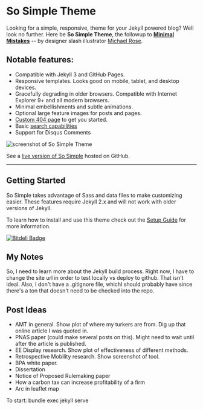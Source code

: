 # So Simple Theme

Looking for a simple, responsive, theme for your Jekyll powered blog? Well look no further. Here be **So Simple Theme**, the followup to [**Minimal Mistakes**](http://mmistakes.github.io/minimal-mistakes/) -- by designer slash illustrator [Michael Rose](http://mademistakes.com).

## Notable features:

* Compatible with Jekyll 3 and GitHub Pages.
* Responsive templates. Looks good on mobile, tablet, and desktop devices.
* Gracefully degrading in older browsers. Compatible with Internet Explorer 9+ and all modern browsers.
* Minimal embellishments and subtle animations.
* Optional large feature images for posts and pages.
* [Custom 404 page](http://mmistakes.github.io/so-simple-theme/404.html) to get you started.
* Basic [search capabilities](https://github.com/mathaywarduk/jekyll-search)
* Support for Disqus Comments

![screenshot of So Simple Theme](http://mmistakes.github.io/so-simple-theme/images/so-simple-theme-preview.jpg)

See a [live version of So Simple](http://mmistakes.github.io/so-simple-theme/) hosted on GitHub.

---

## Getting Started

So Simple takes advantage of Sass and data files to make customizing easier. These features require Jekyll 2.x and will not work with older versions of Jekyll.

To learn how to install and use this theme check out the [Setup Guide](http://mmistakes.github.io/so-simple-theme/theme-setup/) for more information.

[![Bitdeli Badge](https://d2weczhvl823v0.cloudfront.net/mmistakes/so-simple-theme/trend.png)](https://bitdeli.com/free "Bitdeli Badge")

## My Notes

So, I need to learn more about the Jekyll build process. Right now, I have to change the site url in order to test locally vs deploy to github. That isn't ideal. Also, I don't have a .gitignore file, whichI should probably have since there's a ton that doesn't need to be checked into the repo.

## Post Ideas

* AMT in general. Show plot of where my turkers are from. Dig up that online article I was quoted in.
* PNAS paper (could make several posts on this). Might need to wait until after the article is published.
* EE Display research. Show plot of effectiveness of different methods.
* Retrospective Mobility research. Show screenshot of tool.
* BPA white paper.
* Dissertation
* Notice of Proposed Rulemaking paper
* How a carbon tax can increase profitability of a firm
* Arc in leaflet map


To start: bundle exec jekyll serve
